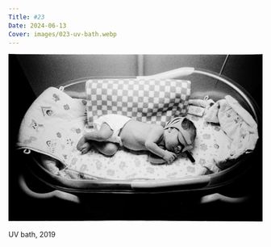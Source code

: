 ```yaml
---
Title: #23
Date: 2024-06-13
Cover: images/023-uv-bath.webp
---
```


![UV bath, 2019](images/023-uv-bath@2x.webp)

UV bath, 2019
